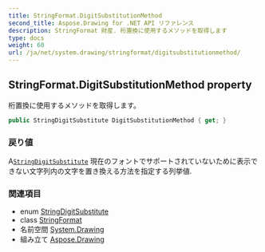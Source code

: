 ```yaml
---
title: StringFormat.DigitSubstitutionMethod
second_title: Aspose.Drawing for .NET API リファレンス
description: StringFormat 財産. 桁置換に使用するメソッドを取得します
type: docs
weight: 60
url: /ja/net/system.drawing/stringformat/digitsubstitutionmethod/
---
```

## StringFormat.DigitSubstitutionMethod property

桁置換に使用するメソッドを取得します。

```csharp
public StringDigitSubstitute DigitSubstitutionMethod { get; }
```

### 戻り値

A[`StringDigitSubstitute`](../../stringdigitsubstitute/) 現在のフォントでサポートされていないために表示できない文字列内の文字を置き換える方法を指定する列挙値.

### 関連項目

* enum [StringDigitSubstitute](../../stringdigitsubstitute/)
* class [StringFormat](../)
* 名前空間 [System.Drawing](../../stringformat/)
* 組み立て [Aspose.Drawing](../../../)


